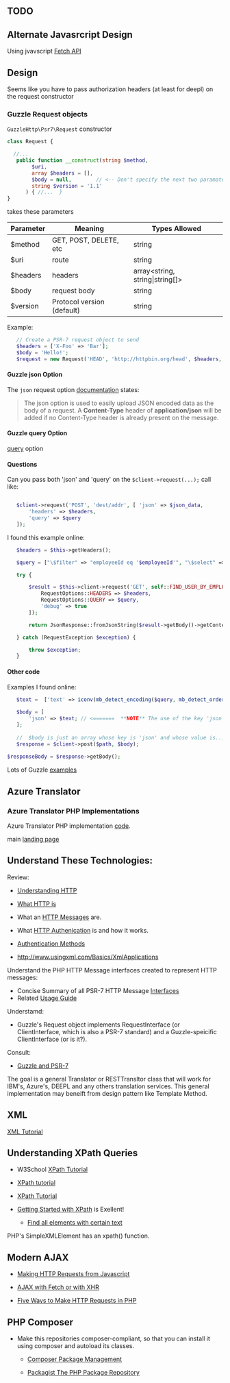 <section>

# TODO

## Alternate Javasrcript Design

Using jvavscript [Fetch API](https://developer.mozilla.org/en-US/docs/Web/API/Fetch_API)

## Design

Seems like you have to pass authorization headers (at least for deepl) on the request constructor

### Guzzle Request objects

`GuzzleHttp\Psr7\Request` constructor 

```php
class Request {

  //...
   public function __construct(string $method,           
        $uri,                     
        array $headers = [],      
        $body = null,        // <-- Don't specify the next two paramaters if only query parameters are used.     
        string $version = '1.1'   
      ) { //...  }
}
```
takes these parameters

| Parameter  | Meaning                              |Types Allowed
|------------|--------------------------------------|--------------------------------------------|
| $method    | GET, POST, DELETE, etc               | string                                     |
| $uri       | route                                | string|UriInterface                        |
| $headers   | headers                              | array<string, string\|string[]>            |
| $body      | request body                         | string|resource|StreamInterface|null       |
| $version   | Protocol version (default)           | string                                     | 

Example:

```php
   // Create a PSR-7 request object to send
   $headers = ['X-Foo' => 'Bar'];
   $body = 'Hello!';
   $request = new Request('HEAD', 'http://httpbin.org/head', $headers, $body); // <-- Must pass base_uri -- I believe!
```	
#### Guzzle json Option

The `json` request option [documentation](https://docs.guzzlephp.org/en/stable/request-options.html#json) states:

> The json option is used to easily upload JSON encoded data as the body of a request. A **Content-Type** header of **application/json** will be added if no Content-Type header is
already present on the message.


#### Guzzle query Option

[query](https://docs.guzzlephp.org/en/stable/request-options.html#query) option 


#### Questions

Can you pass both 'json' and 'query' on the `$client->request(...);` call like:

```php

   $client->request('POST', 'dest/addr', [ 'json' => $json_data,
       'headers' => $headers,
       'query' => $query
   ]);
```

I found this example online:

```php
   $headers = $this->getHeaders();

   $query = ["\$filter" => "employeeId eq '$employeeId'", "\$select" => "displayName,givenName,postalCode,employeeId,id"];

   try {

       $result = $this->client->request('GET', self::FIND_USER_BY_EMPLOYEE_ID_URL, [
           RequestOptions::HEADERS => $headers,
           RequestOptions::QUERY => $query,
           'debug' => true
       ]);

       return JsonResponse::fromJsonString($result->getBody()->getContents());

   } catch (RequestException $exception) {

       throw $exception;
   }
```

#### Other code

Examples I found online:

```php
   $text =  ['text' => iconv(mb_detect_encoding($query, mb_detect_order(), true), "UTF-8", $query) ];
   
   $body = [
       'json' => $text; // <=======  **NOTE** The use of the key 'json'
   ];
   
   //  $body is just an array whose key is 'json' and whose value is...encoded json ( I think).
   $response = $client->post($path, $body);
   
$responseBody = $response->getBody();
```

Lots of Guzzle [examples](https://hotexamples.com/examples/-/Guzzle%255CHttp%255CClient/get/php-guzzle%255chttp%255cclient-get-method-examples.html)

## Azure Translator

### Azure Translator PHP Implementations

Azure Translator PHP implementation [code](https://github.com/MicrosoftTranslator/Text-Translation-API-V3-PHP/blob/master/Translate.php).

main [landing page](https://docs.microsoft.com/en-us/azure/cognitive-services/translator/)

## Understand These Technologies:

Review:

- [Understanding HTTP](https://developer.mozilla.org/en-US/docs/Web/HTTP)
- [What HTTP is](https://www.w3schools.com/whatis/whatis_http.asp)
- What an [HTTP Messages](https://developer.mozilla.org/en-US/docs/Web/HTTP/Messages) are.
- What [HTTP Authenication](https://developer.mozilla.org/en-US/docs/Web/HTTP/Authentication) is and how it works.
- [Authentication Methods](https://blog.restcase.com/4-most-used-rest-api-authentication-methods/)

- http://www.usingxml.com/Basics/XmlApplications


Understand the PHP HTTP Message interfaces created to represent HTTP messages:

- Concise Summary of all PSR-7 HTTP Message [Interfaces](https://github.com/php-fig/http-message/blob/master/docs/PSR7-Interfaces.md)
- Related [Usage Guide](https://github.com/php-fig/http-message/blob/master/docs/PSR7-Usage.md)

Understamd:

- Guzzle's Request object implements RequestInterface (or ClientInterface, which is also a PSR-7 standard) and a Guzzle-speicific ClientInterface (or is it?).

Consult:

-  [Guzzle and PSR-7](https://docs.guzzlephp.org/en/stable/psr7.html)

The goal is a general Translator or RESTTransltor class that will work for IBM's, Azure's, DEEPL and any others translation services. This general implementation may
beneift from design pattern like Template Method.

## XML

[XML Tutorial](https://www.w3schools.com/xml/)

## Understanding XPath Queries

- W3School [XPath Tutorial](https://www.w3schools.com/xml/xpath_nodes.asp)   	
- [XPath tutorial](https://www.softwaretestinghelp.com/xml-path-language-xpath-tutorial/)
- [XPath Tutorial](https://www.educba.com/xml-features/?source=leftnav)
- [Getting Started with XPath](https://riptutorial.com/xpath) is Exellent!

  - [Find all elements with certain text](https://riptutorial.com/xpath/example/6209/find-all-elements-with-certain-text)

PHP's SimpleXMLElement has an xpath() function.

## Modern AJAX

- [Making HTTP Requests from Javascript](https://drstearns.github.io/tutorials/ajax/)

- [AJAX with Fetch or with XHR](https://code.tutsplus.com/en/articles/create-a-javascript-ajax-post-request-with-and-without-jquery--cms-39195)

- [Five Ways to Make HTTP Requests in PHP](https://www.twilio.com/blog/5-ways-to-make-http-requests-in-php)

## PHP Composer

- Make this repositories composer-compliant, so that you can install it using composer and autoload its classes. 

  - [Composer Package Management](https://whoisryosuke.com/blog/2018/how-to-create-a-php-package-for-composer/)
 
  - [Packagist The PHP Package Repository](https://packagist.org/)

</section>
